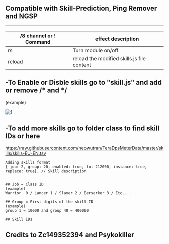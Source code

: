 ## Compatible with Skill-Prediction, Ping Remover and NGSP 

------
/8 channel or ! Command | effect description
--- | ---
rs | Turn module on/off
reload | reload the modified skills.js file content


## -To Enable or Disble skills go to "skill.js" and add or remove /* and  */ 


(example)


![1](https://user-images.githubusercontent.com/35492207/115976332-cc98c580-a521-11eb-8638-46619ae621b1.png)





## -To add more skills go to folder class to find skill IDs or here  

https://raw.githubusercontent.com/neowutran/TeraDpsMeterData/master/skills/skills-EU-EN.tsv

```
Adding skills format
{ job: 2, group: 20, enabled: true, to: 212000, instance: true, replace: true}, // Skill description


## Job = Class ID 
(example)
Warrior  0 / Lancer 1 / Slayer 2 / Berserker 3 / Etc....

## Group = First digits of the skill ID
(example) 
group 1 = 10000 and group 40 = 400000

## Skill IDs 

```





## Credits to Zc149352394 and Psykokiller
